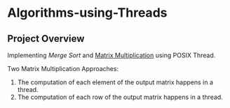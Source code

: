 # Algorithms-using-Threads
## Project Overview
Implementing *Merge Sort* and <u>Matrix Multiplication</u> using POSIX Thread.


Two Matrix Multiplication Approaches:
1. The computation of each element of the output matrix happens in a thread.
2.  The computation of each row of the output matrix happens in a thread.
